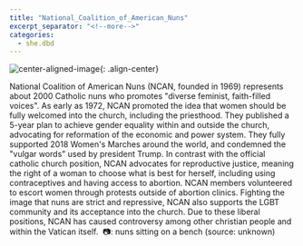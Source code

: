 ```yaml
---
title: "National_Coalition_of_American_Nuns"
excerpt_separator: "<!--more-->"
categories:
  - she.dbd
---
```



![center-aligned-image](https://cdn.pixabay.com/photo/2020/10/26/16/56/man-5687861_1280.png){: .align-center}


National Coalition of American Nuns (NCAN, founded in 1969) represents about 2000 Catholic nuns who promotes "diverse feminist, faith-filled voices". As early as 1972, NCAN promoted the idea that women should be fully welcomed into the church, including the priesthood. They published a 5-year plan to achieve gender equality within and outside the church, advocating for reformation of the economic and power system. They fully supported 2018 Women's Marches around the world, and condemned the "vulgar words" used by president Trump. In contrast with the official catholic church position, NCAN advocates for reproductive justice, meaning the right of a woman to choose what is best for herself, including using contraceptives and having access to abortion. NCAN members volunteered to escort women through protests outside of abortion clinics. Fighting the image that nuns are strict and repressive, NCAN also supports the LGBT community and its acceptance into the church. Due to these liberal positions, NCAN has caused controversy among other christian people and within the Vatican itself.⁠
⁠
📷: nuns sitting on a bench (source: unknown)
⁠
